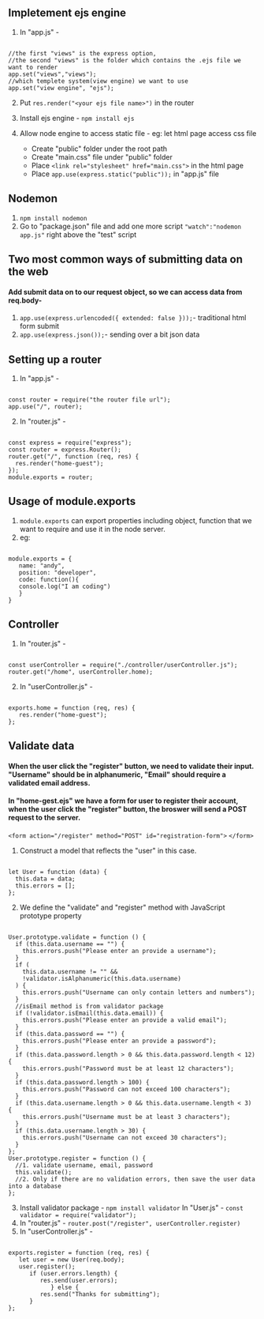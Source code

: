 ## Impletement ejs engine

1. In "app.js" -
<pre><code>
//the first "views" is the express option,
//the second "views" is the folder which contains the .ejs file we want to render
app.set("views","views");
//which templete system(view engine) we want to use
app.set("view engine", "ejs");
</pre></code>

2. Put `res.render("<your ejs file name>")` in the router

3. Install ejs engine - `npm install ejs`

4. Allow node engine to access static file -
   eg: let html page access css file
   - Create "public" folder under the root path
   * Create "main.css" file under "public" folder
   - Place `<link rel="stylesheet" href="main.css">` in the html page
   * Place `app.use(express.static("public"));` in "app.js" file

## Nodemon

1. `npm install nodemon`
2. Go to "package.json" file and add one more script `"watch":"nodemon app.js"` right above the "test" script

## Two most common ways of submitting data on the web

#### Add submit data on to our request object, so we can access data from req.body-

1. `app.use(express.urlencoded({ extended: false }));`- traditional html form submit
2. `app.use(express.json());`- sending over a bit json data

## Setting up a router

1. In "app.js" -
<pre><code>
const router = require("the router file url");
app.use("/", router);
</pre></code>
2. In "router.js" -
<pre><code>
const express = require("express");
const router = express.Router();
router.get("/", function (req, res) {
  res.render("home-guest");
});
module.exports = router;
</pre></code>

## Usage of module.exports

1. `module.exports` can export properties including object, function that we want to require and use it in the node server.
2. eg:
<pre><code>
module.exports = {
   name: "andy",
   position: "developer",
   code: function(){
   console.log("I am coding")
   }
}
</pre></code>

## Controller

1. In "router.js" -
<pre><code>
const userController = require("./controller/userController.js");
router.get("/home", userController.home);
</pre></code>
2. In "userController.js" -
<pre><code>
exports.home = function (req, res) {
   res.render("home-guest");
};
</pre></code>

## Validate data

#### When the user click the "register" button, we need to validate their input. "Username" should be in alphanumeric, "Email" should require a validated email address.

#### In "home-gest.ejs" we have a form for user to register their account, when the user click the "register" button, the broswer will send a POST request to the server.

`<form action="/register" method="POST" id="registration-form">`
`</form>`

1. Construct a model that reflects the "user" in this case.
<pre><code>
let User = function (data) {
  this.data = data;
  this.errors = [];
};
</pre></code>

2. We define the "validate" and "register" method with JavaScript prototype property
<pre><code>
User.prototype.validate = function () {
  if (this.data.username == "") {
    this.errors.push("Please enter an provide a username");
  }
  if (
    this.data.username != "" &&
    !validator.isAlphanumeric(this.data.username)
  ) {
    this.errors.push("Username can only contain letters and numbers");
  }
  //isEmail method is from validator package
  if (!validator.isEmail(this.data.email)) {
    this.errors.push("Please enter an provide a valid email");
  }
  if (this.data.password == "") {
    this.errors.push("Please enter an provide a password");
  }
  if (this.data.password.length > 0 && this.data.password.length < 12) {
    this.errors.push("Password must be at least 12 characters");
  }
  if (this.data.password.length > 100) {
    this.errors.push("Password can not exceed 100 characters");
  }
  if (this.data.username.length > 0 && this.data.username.length < 3) {
    this.errors.push("Username must be at least 3 characters");
  }
  if (this.data.username.length > 30) {
    this.errors.push("Username can not exceed 30 characters");
  }
};
User.prototype.register = function () {
  //1. validate username, email, password
  this.validate();
  //2. Only if there are no validation errors, then save the user data into a database
};
</pre></code>
3. Install validator package - `npm install validator`
   In "User.js" - `const validator = require("validator");`
4. In "router.js" - `router.post("/register", userController.register)`
5. In "userController.js" -
<pre><code>
exports.register = function (req, res) {
   let user = new User(req.body);
   user.register();
      if (user.errors.length) {
         res.send(user.errors);
            } else {
         res.send("Thanks for submitting");
      }
};
</pre></code>
